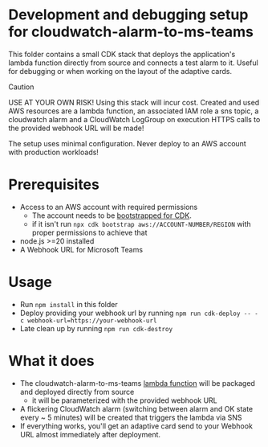 # Development and debugging setup for cloudwatch-alarm-to-ms-teams

This folder contains a small CDK stack that deploys the application's lambda function directly from source and connects a test alarm to it.
Useful for debugging or when working on the layout of the adaptive cards. 

> [!CAUTION]
>
> USE AT YOUR OWN RISK!
> Using this stack will incur cost. Created and used AWS resources are a lambda function, an associated IAM role
> a sns topic, a cloudwatch alarm and a CloudWatch LogGroup on execution
> HTTPS calls to the provided webhook URL will be made!
> 
> The setup uses minimal configuration. Never deploy to an AWS account with production workloads!

# Prerequisites

- Access to an AWS account with required permissions
  - The account needs to be [bootstrapped for CDK](https://docs.aws.amazon.com/cdk/v2/guide/bootstrapping.html).
  - if it isn't run `npx cdk bootstrap aws://ACCOUNT-NUMBER/REGION` with proper permissions to achieve that 
- node.js >=20 installed
- A Webhook URL for Microsoft Teams

# Usage

- Run `npm install` in this folder
- Deploy providing your webhook url by running `npm run cdk-deploy -- -c webhook-url=https://your-webhook-url`
- Late clean up by running `npm run cdk-destroy`

# What it does

- The cloudwatch-alarm-to-ms-teams [lambda function](../src/handlers) will be packaged and deployed directly from source
  - it will be parameterized with the provided webhook URL 
- A flickering CloudWatch alarm (switching between alarm and OK state every ~ 5 minutes) will be created that triggers the lambda via SNS
- If everything works, you'll get an adaptive card send to your Webhook URL almost immediately after deployment.

